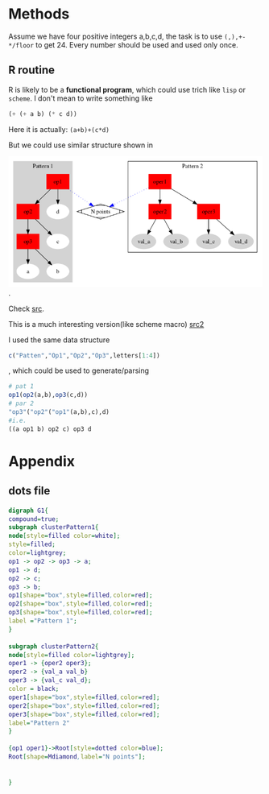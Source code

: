 # Methods

Assume we have four positive integers a,b,c,d, the task is to use `(,),+-*/floor` to get 24. Every number should be used and used only once.

## R routine

R is likely to be a **functional program**, which could use trich like `lisp` or `scheme`. I don't mean to write something like

```scheme
(+ (+ a b) (* c d))
```

Here it is actually: `(a+b)+(c*d)`

But we could use similar structure shown in 

![Pic](./tree.png).

Check [src](./twe4.R).

This is a much interesting version(like scheme macro) [src2](./twe4[2].R)

I used the same data structure

```r
c("Patten","Op1","Op2","Op3",letters[1:4])
```

, which could be used to generate/parsing 

```r
# pat 1
op1(op2(a,b),op3(c,d))
# par 2
"op3"("op2"("op1"(a,b),c),d)
#i.e.
((a op1 b) op2 c) op3 d
```

# Appendix

## dots file

```dot
digraph G1{
compound=true;
subgraph clusterPattern1{
node[style=filled color=white];
style=filled;
color=lightgrey;
op1 -> op2 -> op3 -> a;
op1 -> d;
op2 -> c;
op3 -> b;
op1[shape="box",style=filled,color=red];
op2[shape="box",style=filled,color=red];
op3[shape="box",style=filled,color=red];
label ="Pattern 1";
}

subgraph clusterPattern2{
node[style=filled color=lightgrey];
oper1 -> {oper2 oper3};
oper2 -> {val_a val_b}
oper3 -> {val_c val_d};
color = black;
oper1[shape="box",style=filled,color=red];
oper2[shape="box",style=filled,color=red];
oper3[shape="box",style=filled,color=red];
label="Pattern 2"
}

{op1 oper1}->Root[style=dotted color=blue];
Root[shape=Mdiamond,label="N points"];


}
```
